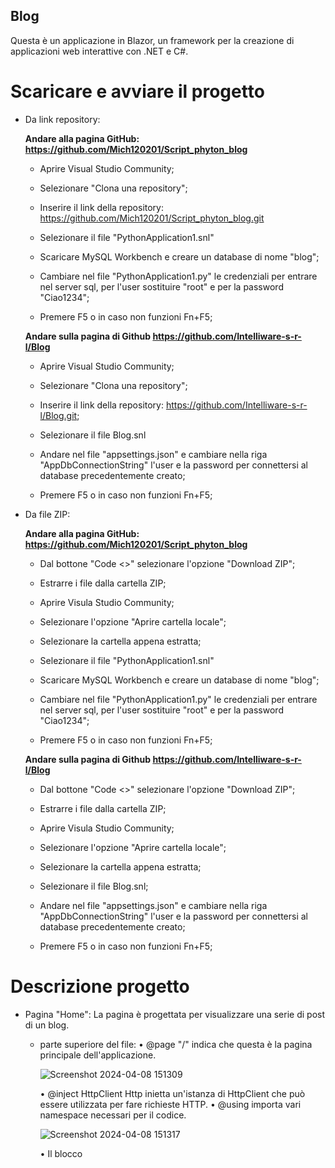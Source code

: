 ## Blog
Questa è un applicazione in Blazor, un framework per la creazione di applicazioni web interattive con .NET e C#.
# Scaricare e avviare il progetto
  * Da link repository:

    **Andare alla pagina GitHub: https://github.com/Mich120201/Script_phyton_blog**
    
      * Aprire Visual Studio Community;
        
      * Selezionare "Clona una repository";
        
      * Inserire il link della repository: https://github.com/Mich120201/Script_phyton_blog.git
      
      * Selezionare il file "PythonApplication1.snl"
          
      * Scaricare MySQL Workbench e creare un database di nome "blog";
          
      * Cambiare nel file "PythonApplication1.py" le credenziali per entrare nel server sql, per l'user sostituire "root" e per la password "Ciao1234";
          
      * Premere F5 o in caso non funzioni Fn+F5;
   
      **Andare sulla pagina di Github https://github.com/Intelliware-s-r-l/Blog**
    
      * Aprire Visual Studio Community;
        
      * Selezionare "Clona una repository";
    
      * Inserire il link della repository: https://github.com/Intelliware-s-r-l/Blog.git;
    
      * Selezionare il file Blog.snl

      * Andare nel file "appsettings.json" e cambiare nella riga "AppDbConnectionString" l'user e la password per connettersi al database precedentemente creato;
          
      * Premere F5 o in caso non funzioni Fn+F5;
      
  * Da file ZIP:
    
      **Andare alla pagina GitHub: https://github.com/Mich120201/Script_phyton_blog**
    
      * Dal bottone "Code <>" selezionare l'opzione "Download ZIP";
         
      * Estrarre i file dalla cartella ZIP;
         
      * Aprire Visula Studio Community;
    
      * Selezionare l'opzione "Aprire cartella locale";
         
      * Selezionare la cartella appena estratta;
         
      * Selezionare il file "PythonApplication1.snl"
          
      * Scaricare MySQL Workbench e creare un database di nome "blog";
          
      * Cambiare nel file "PythonApplication1.py" le credenziali per entrare nel server sql, per l'user sostituire "root" e per la password "Ciao1234";
          
      * Premere F5 o in caso non funzioni Fn+F5;
         
      **Andare sulla pagina di Github https://github.com/Intelliware-s-r-l/Blog**
    
      * Dal bottone "Code <>" selezionare l'opzione "Download ZIP";
   
      * Estrarre i file dalla cartella ZIP;

      * Aprire Visula Studio Community;

      * Selezionare l'opzione "Aprire cartella locale";
    
      * Selezionare la cartella appena estratta;
          
      * Selezionare il file Blog.snl;
          
      * Andare nel file "appsettings.json" e cambiare nella riga "AppDbConnectionString" l'user e la password per connettersi al database precedentemente creato;
          
      * Premere F5 o in caso non funzioni Fn+F5;
          
# Descrizione progetto
  * Pagina "Home":
    La pagina è progettata per visualizzare una serie di post di un blog.
    * parte superiore del file:
         •	@page "/" indica che questa è la pagina principale dell'applicazione.
       
         ![Screenshot 2024-04-08 151309](https://github.com/Intelliware-s-r-l/Blog/assets/97882894/44c7b709-61df-440b-8bcf-97c25b4f6d86)
       
         •	@inject HttpClient Http inietta un'istanza di HttpClient che può essere utilizzata per fare richieste HTTP.
         •	@using importa vari namespace necessari per il codice.
       
         ![Screenshot 2024-04-08 151317](https://github.com/Intelliware-s-r-l/Blog/assets/97882894/4edffd66-da2f-4496-bf3c-9cf21c1337a1)
       
         •	Il blocco <style> contiene i CSS per la formattazione della pagina.
       
         ![Screenshot 2024-04-08 151403](https://github.com/Intelliware-s-r-l/Blog/assets/97882894/e0a68fad-8646-45bd-96d2-42234ad923a3)
         ![Screenshot 2024-04-08 151422](https://github.com/Intelliware-s-r-l/Blog/assets/97882894/9648e624-3975-4a0b-b983-bb3e08189077)
       
    * Nel corpo della pagina, c'è un controllo if che verifica se posts è null. Se non lo è, il codice itera sui post e li visualizza in vari modi. Se posts è null, viene visualizzato un messaggio di caricamento:
   
       ![Screenshot 2024-04-08 152307](https://github.com/Intelliware-s-r-l/Blog/assets/97882894/9de8ef8c-8527-497e-aa5c-ef77011f12ed)
       ![Screenshot 2024-04-08 152004](https://github.com/Intelliware-s-r-l/Blog/assets/97882894/b14d0c61-1361-4fbc-becf-be3caa26a4f5)

         •	Il primo post viene visualizzato come un banner con un'immagine di sfondo, un titolo e una descrizione.
   
       ![Screenshot 2024-04-08 151850](https://github.com/Intelliware-s-r-l/Blog/assets/97882894/a237e4bf-5c23-4d53-8968-a7c666905f96)

         •	I successivi due post vengono visualizzati in una griglia a due colonne con immagini, titoli, descrizioni e pulsanti.
   
       ![Screenshot 2024-04-08 151943](https://github.com/Intelliware-s-r-l/Blog/assets/97882894/89b4e92d-5989-402f-972f-f80ba9036a7f)

         •	I post successivi vengono visualizzati in una lista con titoli, descrizioni e link.

        ![Screenshot 2024-04-08 151954](https://github.com/Intelliware-s-r-l/Blog/assets/97882894/d018de42-1647-4c26-9577-38b3869adf3a)

    * Infine, nel blocco @code:
         •	private Post[]? posts; dichiara un array di post che può essere null.
         •	OnInitializedAsync è un metodo del ciclo di vita del componente che viene chiamato quando il componente viene inizializzato. In questo metodo, l'applicazione fa una richiesta GET all'endpoint api/Post             per ottenere i post e li assegna all'array posts.

       ![Screenshot 2024-04-08 152010](https://github.com/Intelliware-s-r-l/Blog/assets/97882894/5bcc2bf9-4aa7-4740-a916-8d9bfba7acc3)

![Immagine 2024-04-08 154740](https://github.com/Intelliware-s-r-l/Blog/assets/97882894/5358fdf7-10ac-4bbb-8f1d-ec4cf6740113)
![Immagine 2024-04-08 154806](https://github.com/Intelliware-s-r-l/Blog/assets/97882894/2121034b-f383-4c1d-827a-6c398880fe3b)


  * Pagina "Chi Sono":
    La pagina è progettata per visualizzare informazioni sull'autore del blog. Ci si può navigare cliccando sul pulsante "Chi sono" posto in alto al centro della pagina "Home".
    * parte superiore del file:

         •	@page "/about_me" indica che questa è la pagina "About Me" dell'applicazione, accessibile tramite l'URL "/about_me".

        ![Screenshot 2024-04-08 152931](https://github.com/Intelliware-s-r-l/Blog/assets/97882894/82538710-a6bd-49ea-8d44-99d6942849e2)

         •	@using MudBlazor importa il namespace MudBlazor, che è una libreria di componenti per Blazor.

        ![Screenshot 2024-04-08 152938](https://github.com/Intelliware-s-r-l/Blog/assets/97882894/0b301942-80fa-463c-a50d-b63c2b9f2bc4)

         •	Il blocco <style> contiene i CSS per la formattazione della pagina.
       
        ![Screenshot 2024-04-08 152944](https://github.com/Intelliware-s-r-l/Blog/assets/97882894/2fd14d8d-b454-47f7-b912-f38f28da31e7)

    * Nel corpo della pagina, c'è un div con la classe "post" che contiene un div con la classe "text". Questo div "text" contiene vari elementi h1, h3 e p che forniscono informazioni sull'autore del blog:
       
         •	L'elemento h1 contiene il titolo "Chi sono?".
       
         •	Gli elementi p contengono vari paragrafi di testo che descrivono l'autore, la sua esperienza come veterinario, una storia significativa che ha vissuto e il motivo per cui ha iniziato il blog.
       
         •	Gli elementi h3 fungono da sottotitoli per le varie sezioni del testo.

       ![Screenshot 2024-04-08 153114](https://github.com/Intelliware-s-r-l/Blog/assets/97882894/26c17f9a-252e-4779-9b2d-fef745c92757)

![Screenshot 2024-04-08 155103](https://github.com/Intelliware-s-r-l/Blog/assets/97882894/542da2a6-e980-453e-8c93-0941d805e2e7)
![Screenshot 2024-04-08 155137](https://github.com/Intelliware-s-r-l/Blog/assets/97882894/1d374c88-2611-44cf-8516-140049ca48d1)


  * Pagina "Nuovo Post":
    La pagina è progettata per permettere agli amministratori di creare nuovi post per il blog. Ci si può navigare cliccando sul bottone "Nuovo Post" posto in alto a destra della pagina "Home".
    * parte superiore del file:
         •	@page "/newpost" indica che questa è la pagina "New Post" dell'applicazione, accessibile tramite l'URL "/newpost".

        ![Screenshot 2024-04-08 153240](https://github.com/Intelliware-s-r-l/Blog/assets/97882894/fea74623-74f4-4f89-b06f-cbc988ae5b63)

         •	@inject HttpClient Http inietta un'istanza di HttpClient che può essere utilizzata per fare richieste HTTP.
       
         •	@using importa vari namespace necessari per il codice.

        ![Screenshot 2024-04-08 153246](https://github.com/Intelliware-s-r-l/Blog/assets/97882894/1efa9362-9a04-4a9e-b2e3-6cf2578277c3)

         •	Il blocco <style> contiene i CSS per la formattazione della pagina.

       ![Screenshot 2024-04-08 153533](https://github.com/Intelliware-s-r-l/Blog/assets/97882894/a156b2e1-bded-41d9-bb6e-5206338f69c3)
       ![Screenshot 2024-04-08 153309](https://github.com/Intelliware-s-r-l/Blog/assets/97882894/1201b4c4-3af0-4c2c-b240-0395a9ea66d1)

    * Nel corpo della pagina, c'è un controllo if che verifica se l'utente è un amministratore. Se non lo è, viene visualizzato un modulo di login. Se l'utente è un amministratore, viene visualizzato un modulo          per la creazione di un nuovo post:
         •	Il modulo di login richiede un nome utente e una password. Se le credenziali sono errate, viene visualizzato un messaggio di errore.
       
         •	Il modulo per la creazione di un nuovo post richiede un titolo, un contenuto, un tipo e un URL per il post. Ci sono anche pulsanti per aggiungere il post o cancellare il modulo.

       ![Screenshot 2024-04-08 153323](https://github.com/Intelliware-s-r-l/Blog/assets/97882894/b62ed5f8-eef4-460b-a1e4-ad16471b5c13)

    * Infine, nel blocco @code:
         •	Ci sono vari campi per memorizzare le informazioni inserite nel modulo e i dati degli utenti.
       
         •	Check è un metodo che verifica le credenziali dell'utente e imposta Admin a true se l'utente è un amministratore. Le credenziali per l'unico admin che ha l'accesso sono: User(mich), Password(Ciao1234).
       
         •	AddPost è un metodo che crea un nuovo post con le informazioni inserite nel modulo e lo invia all'endpoint api/Post.
       
         •	Cancel è un metodo che cancella le informazioni inserite nel modulo.

       ![Screenshot 2024-04-08 153349](https://github.com/Intelliware-s-r-l/Blog/assets/97882894/abf590bd-29af-4882-a584-504d12913af9)

![Immagine 2024-04-08 155411](https://github.com/Intelliware-s-r-l/Blog/assets/97882894/006be8d1-d88b-48ba-a403-3fffbe945d07)
![Immagine 2024-04-08 155328](https://github.com/Intelliware-s-r-l/Blog/assets/97882894/0a8d4325-ca47-4990-bdce-27669f1ccf3f)
![Screenshot 2024-04-08 155348](https://github.com/Intelliware-s-r-l/Blog/assets/97882894/f106388b-e397-48b3-afdf-b27826a267da)


  * Pagina "Leggi l'articolo":
    La pagina è progettata per visualizzare un post specifico del blog. Ci si può accedere cliccando su uno dei pulsanti "Leggi l'articolo" posti al di sotto dei post visualizzati nella pagina "Home".
    * parte superiore del file:
         •	@page "/{id}" indica che questa è una pagina dinamica che può essere accessibile tramite un URL che include un ID, come "/123".

        ![Screenshot 2024-04-08 153934](https://github.com/Intelliware-s-r-l/Blog/assets/97882894/e678fb4c-90e5-4a0a-8e81-ad79bec89ba8)

         •	@inject HttpClient Http inietta un'istanza di HttpClient che può essere utilizzata per fare richieste HTTP.
       
         •	@using importa vari namespace necessari per il codice.

        ![Screenshot 2024-04-08 154126](https://github.com/Intelliware-s-r-l/Blog/assets/97882894/95faec17-5396-4535-bb09-438ff642a98d)

         •	Il blocco <style> contiene i CSS per la formattazione della pagina.

       ![Screenshot 2024-04-08 153958](https://github.com/Intelliware-s-r-l/Blog/assets/97882894/3e2952cf-3c11-400a-a055-aa3c23b884d9)

    * Nel corpo della pagina, c'è un controllo if che verifica se post è null. Se non lo è, il codice visualizza il titolo e la descrizione del post. Se post è null, viene visualizzato un messaggio che indica           che il post non è stato trovato.

       ![Screenshot 2024-04-08 154012](https://github.com/Intelliware-s-r-l/Blog/assets/97882894/6461fa20-bcb4-4808-9edb-6e9e0d1cd0ce)

    * Infine, nel blocco @code:
         •	id è un parametro che contiene l'ID del post da visualizzare.
       
         •	post è una variabile che contiene il post da visualizzare.
       
         •	OnInitializedAsync è un metodo del ciclo di vita del componente che viene chiamato quando il componente viene inizializzato. In questo metodo, l'applicazione fa una richiesta GET all'endpoint                      api/Post/{postId} per ottenere il post e assegna il risultato a post. Fa anche richieste GET agli endpoint api/Commenti e api/Risposte per ottenere i commenti e le risposte.

       ![Screenshot 2024-04-08 154050](https://github.com/Intelliware-s-r-l/Blog/assets/97882894/02ccac51-5478-42c6-8556-22e76e813e41)

![Immagine 2024-04-08 155548](https://github.com/Intelliware-s-r-l/Blog/assets/97882894/e528d1f4-9dea-43c0-8fa5-b01b39a3039f)

  * Pagina "MainLayout":
    Questa è la definizione del layout principale per un'applicazione Blazor. Il layout principale è un componente speciale che viene utilizzato per definire la struttura comune delle pagine dell'applicazione.        Questo layout definisce la struttura comune delle pagine dell'applicazione, che include il menu di navigazione e un'area per il contenuto specifico della pagina. Tutte le pagine che utilizzano questo layout       avranno la stessa struttura, ma con contenuti diversi. Questa pagina non è visuallizzabile in quanto è solo un contenitore per la struttura base delle pagine che verranno visualizzate.
    * parte superiore:
         •	@using MudBlazor importa il namespace MudBlazor, che è una libreria di componenti per Blazor.
       
         •	@inherits LayoutComponentBase indica che questo componente eredita da LayoutComponentBase, che è la classe base per i layout in Blazor.

        ![Screenshot 2024-04-08 154257](https://github.com/Intelliware-s-r-l/Blog/assets/97882894/c051ba35-0e7d-4172-ab26-321e4a0eb860)

         •	Il blocco <style> contiene i CSS per la formattazione del layout.

       ![Screenshot 2024-04-08 154305](https://github.com/Intelliware-s-r-l/Blog/assets/97882894/55c6a5ce-1cc5-49bc-aacd-fb7355822b97)

    * Nel corpo del layout, c'è un div con la classe "page" che contiene il menu di navigazione e il contenuto principale dell'applicazione.
         •	NavMenu è un componente che viene utilizzato per visualizzare il menu di navigazione. Questo componente viene visualizzato in tutte le pagine che utilizzano questo layout.
       
         •	Il tag <main> contiene un <article> con la classe "content" e un padding di 4 unità. Questo è dove il contenuto specifico di ogni pagina viene visualizzato.
       
         •	@Body è un segnaposto che viene sostituito con il contenuto specifico di ogni pagina.

       ![Screenshot 2024-04-08 154313](https://github.com/Intelliware-s-r-l/Blog/assets/97882894/aca92096-53b1-4e77-ab11-13d2b27c397d)

  * Pagina "NavMenu"
    Questa è la definizione del menu di navigazione per un'applicazione Blazor. Il menu di navigazione è un componente speciale che viene utilizzato per navigare tra le diverse pagine dell'applicazione. Questo        componente definisce il menu di navigazione dell'applicazione, che include link alla homepage, alla pagina "About Me" e alla pagina "New Post". Quando l'utente clicca su uno di questi link, l'applicazione         naviga alla pagina corrispondente.
    * parte superiore:
         •	@using importa vari namespace necessari per il codice.
       
         •	@inject NavigationManager NavManager e @inject IJSRuntime JSRuntime iniettano un'istanza di NavigationManager e IJSRuntime che possono essere utilizzate per la navigazione e l'esecuzione di codice                 JavaScript, rispettivamente.

        ![Screenshot 2024-04-08 154424](https://github.com/Intelliware-s-r-l/Blog/assets/97882894/3020b727-963f-4616-92d9-f9aa6e105169)

         •	Il blocco <style> contiene i CSS per la formattazione del menu di navigazione.

       ![Screenshot 2024-04-08 154537](https://github.com/Intelliware-s-r-l/Blog/assets/97882894/2cb1ee69-a4f7-4b2f-b33a-2d8c977a4610)

    * Nel corpo del componente, c'è un elemento <nav> che contiene tre div: "nav-left", "nav-center" e "nav-right":
         •	"nav-left" contiene un elemento <text> che visualizza il titolo "Storie di Coda".
       
         •	"nav-center" contiene due link, "Home" e "Chi Sono", che portano rispettivamente alla homepage e alla pagina "About Me".
       
         •	"nav-right" contiene un link a "/newpost" con un pulsante "Nuovo Post".

       ![Screenshot 2024-04-08 154450](https://github.com/Intelliware-s-r-l/Blog/assets/97882894/eb4a36aa-7d74-4286-a95b-8cd65422e001)

